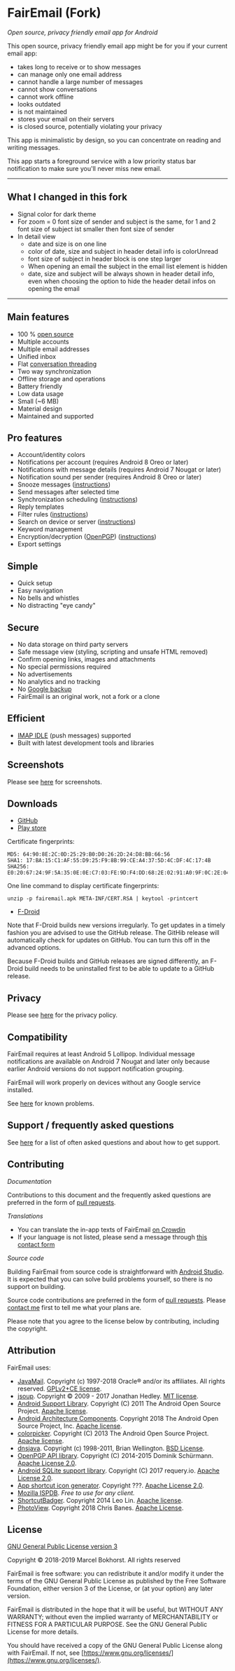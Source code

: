 # FairEmail (Fork)

*Open source, privacy friendly email app for Android*

This open source, privacy friendly email app might be for you if your current email app:

* takes long to receive or to show messages
* can manage only one email address
* cannot handle a large number of messages
* cannot show conversations
* cannot work offline
* looks outdated
* is not maintained
* stores your email on their servers
* is closed source, potentially violating your privacy

This app is minimalistic by design, so you can concentrate on reading and writing messages.

This app starts a foreground service with a low priority status bar notification to make sure you'll never miss new email.

***

## What I changed in this fork

* Signal color for dark theme
* For zoom = 0 font size of sender and subject is the same, for 1 and 2 font size of subject ist smaller then font size of sender
* In detail view
    - date and size is on one line
    - color of date, size and subject in header detail info is colorUnread
    - font size of subject in header block is one step larger
    - When opening an email the subject in the email list element is hidden
    - date, size and subject will be always shown in header detail info, even when choosing the option to hide the header detail infos on opening the email 

***

## Main features

* 100 % [open source](https://github.com/M66B/open-source-email/blob/master/LICENSE)
* Multiple accounts
* Multiple email addresses
* Unified inbox
* Flat [conversation threading](https://en.wikipedia.org/wiki/Conversation_threading)
* Two way synchronization
* Offline storage and operations
* Battery friendly
* Low data usage
* Small (~6 MB)
* Material design
* Maintained and supported

## Pro features

* Account/identity colors
* Notifications per account (requires Android 8 Oreo or later)
* Notifications with message details (requires Android 7 Nougat or later)
* Notification sound per sender (requires Android 8 Oreo or later)
* Snooze messages ([instructions](https://github.com/M66B/open-source-email/blob/master/FAQ.md#user-content-faq67))
* Send messages after selected time
* Synchronization scheduling ([instructions](https://github.com/M66B/open-source-email/blob/master/FAQ.md#user-content-faq78))
* Reply templates
* Filter rules ([instructions](https://github.com/M66B/open-source-email/blob/master/FAQ.md#user-content-faq71))
* Search on device or server ([instructions](https://github.com/M66B/open-source-email/blob/master/FAQ.md#user-content-faq13))
* Keyword management
* Encryption/decryption ([OpenPGP](https://www.openpgp.org/)) ([instructions](https://github.com/M66B/open-source-email/blob/master/FAQ.md#user-content-faq12))
* Export settings

## Simple

* Quick setup
* Easy navigation
* No bells and whistles
* No distracting "eye candy"

## Secure

* No data storage on third party servers
* Safe message view (styling, scripting and unsafe HTML removed)
* Confirm opening links, images and attachments
* No special permissions required
* No advertisements
* No analytics and no tracking
* No [Google backup](https://developer.android.com/guide/topics/data/backup)
* FairEmail is an original work, not a fork or a clone

## Efficient

* [IMAP IDLE](https://en.wikipedia.org/wiki/IMAP_IDLE) (push messages) supported
* Built with latest development tools and libraries

## Screenshots

Please see [here](https://email.faircode.eu/#screenshots) for screenshots.

## Downloads

* [GitHub](https://github.com/M66B/open-source-email/releases)
* [Play store](https://play.google.com/apps/testing/eu.faircode.email)

Certificate fingerprints:

```
MD5: 64:90:8E:2C:0D:25:29:B0:D0:26:2D:24:D8:BB:66:56
SHA1: 17:BA:15:C1:AF:55:D9:25:F9:8B:99:CE:A4:37:5D:4C:DF:4C:17:4B
SHA256: E0:20:67:24:9F:5A:35:0E:0E:C7:03:FE:9D:F4:DD:68:2E:02:91:A0:9F:0C:2E:04:10:50:BB:E7:C0:64:F5:C9
```

One line command to display certificate fingerprints:

```unzip -p fairemail.apk META-INF/CERT.RSA | keytool -printcert```

* [F-Droid](https://f-droid.org/en/packages/eu.faircode.email/)

Note that F-Droid builds new versions irregularly.
To get updates in a timely fashion you are advised to use the GitHub release.
The GitHib release will automatically check for updates on GitHub.
You can turn this off in the advanced options.

Because F-Droid builds and GitHub releases are signed differently,
an F-Droid build needs to be uninstalled first to be able to update to a GitHub release.

## Privacy

Please see [here](https://github.com/M66B/open-source-email/blob/master/PRIVACY.md#fairemail) for the privacy policy.

## Compatibility

FairEmail requires at least Android 5 Lollipop.
Individual message notifications are available on Android 7 Nougat and later only
because earlier Android versions do not support notification grouping.

FairEmail will work properly on devices without any Google service installed.

See [here](https://github.com/M66B/open-source-email/blob/master/FAQ.md#known-problems) for known problems.

## Support / frequently asked questions

See [here](https://github.com/M66B/open-source-email/blob/master/FAQ.md) for a list of often asked questions and about how to get support.

## Contributing

*Documentation*

Contributions to this document and the frequently asked questions
are preferred in the form of [pull requests](https://help.github.com/articles/creating-a-pull-request/).

*Translations*

* You can translate the in-app texts of FairEmail [on Crowdin](https://crowdin.com/project/open-source-email)
* If your language is not listed, please send a message through [this contact form](https://contact.faircode.eu/?product=other)

*Source code*

Building FairEmail from source code is straightforward with [Android Studio](http://developer.android.com/sdk/).
It is expected that you can solve build problems yourself, so there is no support on building.

Source code contributions are preferred in the form of [pull requests](https://help.github.com/articles/creating-a-pull-request/).
Please [contact me](https://contact.faircode.eu/?product=other) first to tell me what your plans are.

Please note that you agree to the license below by contributing, including the copyright.

## Attribution

FairEmail uses:

* [JavaMail](https://projects.eclipse.org/projects/ee4j.javamail). Copyright (c) 1997-2018 Oracle® and/or its affiliates. All rights reserved. [GPLv2+CE license](https://javaee.github.io/javamail/JavaMail-License).
* [jsoup](https://jsoup.org/). Copyright © 2009 - 2017 Jonathan Hedley. [MIT license](https://jsoup.org/license).
* [Android Support Library](https://developer.android.com/tools/support-library/). Copyright (C) 2011 The Android Open Source Project. [Apache license](https://android.googlesource.com/platform/frameworks/support/+/master/LICENSE.txt).
* [Android Architecture Components](https://developer.android.com/topic/libraries/architecture/). Copyright 2018 The Android Open Source Project, Inc. [Apache license](https://github.com/googlesamples/android-architecture-components/blob/master/LICENSE).
* [colorpicker](https://android.googlesource.com/platform/frameworks/opt/colorpicker). Copyright (C) 2013 The Android Open Source Project. [Apache license](https://android.googlesource.com/platform/frameworks/opt/colorpicker/+/master/src/com/android/colorpicker/ColorPickerDialog.java).
* [dnsjava](http://www.xbill.org/dnsjava/). Copyright (c) 1998-2011, Brian Wellington. [BSD License](https://sourceforge.net/p/dnsjava/code/HEAD/tree/trunk/LICENSE).
* [OpenPGP API library](https://github.com/open-keychain/openpgp-api). Copyright (C) 2014-2015 Dominik Schürmann. [Apache License 2.0](https://github.com/open-keychain/openpgp-api/blob/master/LICENSE).
* [Android SQLite support library](https://github.com/requery/sqlite-android). Copyright (C) 2017 requery.io. [Apache License 2.0](https://github.com/requery/sqlite-android/blob/master/LICENSE).
* [App shortcut icon generator](https://romannurik.github.io/AndroidAssetStudio/icons-app-shortcut.html). Copyright ???. [Apache License 2.0](https://github.com/romannurik/AndroidAssetStudio/blob/master/LICENSE).
* [Mozilla ISPDB](https://developer.mozilla.org/en-US/docs/Mozilla/Thunderbird/Autoconfiguration#ISPDB). *Free to use for any client.*
* [ShortcutBadger](https://github.com/leolin310148/ShortcutBadger). Copyright 2014 Leo Lin. [Apache license](https://github.com/leolin310148/ShortcutBadger/blob/master/LICENSE).
* [PhotoView](https://github.com/chrisbanes/PhotoView). Copyright 2018 Chris Banes. [Apache License](https://github.com/chrisbanes/PhotoView/blob/master/LICENSE).

## License

[GNU General Public License version 3](https://www.gnu.org/licenses/gpl.txt)

Copyright &copy; 2018-2019 Marcel Bokhorst. All rights reserved

FairEmail is free software: you can redistribute it and/or modify
it under the terms of the GNU General Public License as published by
the Free Software Foundation, either version 3 of the License, or
(at your option) any later version.

FairEmail is distributed in the hope that it will be useful,
but WITHOUT ANY WARRANTY; without even the implied warranty of
MERCHANTABILITY or FITNESS FOR A PARTICULAR PURPOSE.  See the
GNU General Public License for more details.

You should have received a copy of the GNU General Public License
along with FairEmail. If not, see [https://www.gnu.org/licenses/](https://www.gnu.org/licenses/).
